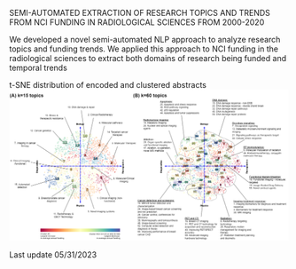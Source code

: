 SEMI-AUTOMATED EXTRACTION OF RESEARCH TOPICS AND TRENDS FROM NCI FUNDING IN RADIOLOGICAL SCIENCES FROM 2000-2020 

We developed a novel semi-automated NLP approach to analyze research topics and funding trends. We applied this approach to NCI funding in the radiological sciences to extract both domains of research being funded and temporal trends

t-SNE distribution of encoded and clustered abstracts
![plot](https://github.com/kang-lab/Rad_clustering/blob/main/Figures/Figure4_d10.drawio.png?raw=true)

Last update 05/31/2023
